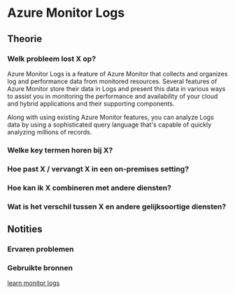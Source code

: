 # Azure Monitor Logs

## Theorie
### Welk probleem lost X op?
Azure Monitor Logs is a feature of Azure Monitor that collects and organizes log and performance data from monitored resources. Several features of Azure Monitor store their data in Logs and present this data in various ways to assist you in monitoring the performance and availability of your cloud and hybrid applications and their supporting components.  

Along with using existing Azure Monitor features, you can analyze Logs data by using a sophisticated query language that's capable of quickly analyzing millions of records.  

### Welke key termen horen bij X?

### Hoe past X / vervangt X in een on-premises setting?

### Hoe kan ik X combineren met andere diensten?

### Wat is het verschil tussen X en andere gelijksoortige diensten?




## Notities
### Ervaren problemen

### Gebruikte bronnen
[learn monitor logs](https://learn.microsoft.com/en-us/azure/azure-monitor/logs/data-platform-logs)